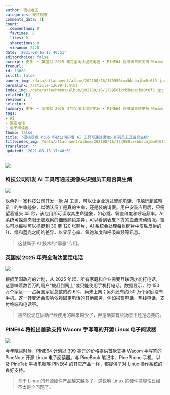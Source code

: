```yaml
---
author: 硬核老王
categories: 硬核观察
comments_data: []
count:
  commentnum: 0
  favtimes: 0
  likes: 0
  sharetimes: 0
  viewnum: 2428
date: '2021-08-16 17:40:51'
editorchoice: false
excerpt: 更多：• 英国拟 2025 年完全淘汰固定电话 • PINE64 将推出首款支持 Wacom 手写笔的开源 Linux 电子阅读器
fromurl: ''
id: 13689
islctt: false
banner_img: /data/attachment/album/202108/16/173950ixxbbapajbm0t6f3.jpg
permalink: /article-13689-1.html
index_img: /data/attachment/album/202108/16/173950ixxbbapajbm0t6f3.jpg
related: []
reviewer: ''
selector: ''
summary: 更多：• 英国拟 2025 年完全淘汰固定电话 • PINE64 将推出首款支持 Wacom 手写笔的开源 Linux 电子阅读器
tags:
- AI
- 固定电话
- 电子阅读器
thumb: false
title: '硬核观察 #365 科技公司研发 AI 工具可通过摄像头识别员工是否真生病'
titleindex_img: /data/attachment/album/202108/16/173950ixxbbapajbm0t6f3.jpg
translator: ''
updated: '2021-08-16 17:40:51'
---
```


![](/data/attachment/album/202108/16/173950ixxbbapajbm0t6f3.jpg)


### 科技公司研发 AI 工具可通过摄像头识别员工是否真生病


![](/data/attachment/album/202108/16/173956t4wsbrsww8msqbms.jpg)


以色列一家科技公司开发一款 AI 工具，可以让企业透过智能电话、电脑远距监察员工的生命迹象，以确认员工是真的生病，还是装病请假。用户安装应用后，只需望着镜头 45 秒，该应用即可读取其生命迹象，如心跳、氧饱和度和呼吸频率。AI 系统可探测肉眼无法观察的细微颜色差异，可以看到表皮下方的血液流动情况。镜头可以每秒可以捕捉到 30 至 120 张照片，AI 系统会处理每张照片中皮肤反射的红、绿和蓝光之间的差异，以显示心率、氧饱和度和呼吸率频等讯息。



> 
> 这就属于 AI 技术的“邪恶”应用。
> 
> 
> 


### 英国拟 2025 年完全淘汰固定电话


![](/data/attachment/album/202108/16/174014tt7t3wjggn77tw3g.jpg)


根据英国政府的计划，从 2025 年起，所有家庭和企业需要互联网才能打电话，这意味着数百万的用户“被赶到网上”或只能使用手机打电话。数据显示，约 150 万个家庭——占英国家庭总数的约 6%，尚未上网；另外还有约 50 万个家庭没有手机。这一转变还会影响依赖固定电话的其他服务，例如报警电话、热线电话、支付终端和电话亭。



> 
> 虽然说现在固话已经使用的越来越少了，但是确实有些场景下还是必要的。
> 
> 
> 


### PINE64 将推出首款支持 Wacom 手写笔的开源 Linux 电子阅读器


![](/data/attachment/album/202108/16/174030bgze7ebz5g8zneb1.jpg)


今年晚些时候，PINE64 计划以 399 美元的价格提供首款支持 Wacom 手写笔的 PineNote 开源 Linux 电子阅读器。与 PineBook 笔记本、PinePhone 手机、以及 PineTab 平板电脑等 PINE64 的其它产品一样，都提供了对 Linux 操作系统的良好支持。



> 
> 基于 Linux 的开源硬件产品越来越多了，这说明 Linux 的硬件兼容性已经不太是个问题了。
> 
> 
>